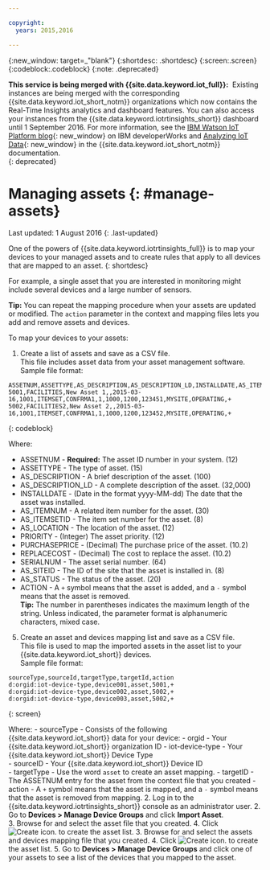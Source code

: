 ```yaml
---

copyright:
  years: 2015,2016

---
```


{:new_window: target=\_"blank"}
{:shortdesc: .shortdesc}
{:screen:.screen}
{:codeblock:.codeblock}
{:note: .deprecated}

**This service is being merged with {{site.data.keyword.iot_full}}:**  Existing instances are being merged with the corresponding {{site.data.keyword.iot_short_notm}} organizations which now contains the Real-Time Insights analytics and dashboard features. You can also access your instances from the {{site.data.keyword.iotrtinsights_short}} dashboard until 1 September 2016. For more information, see the [IBM Watson IoT Platform blog](https://developer.ibm.com/iotplatform/2016/04/28/iot-real-time-insights-and-watson-iot-platform-a-match-made-in-heaven/){: new_window} on IBM developerWorks and [Analyzing IoT Data](https://new-console.{DomainName}/docs/services/IoT/analytics.html){: new_window} in the {{site.data.keyword.iot_short_notm}} documentation.  
{: deprecated}

# Managing assets {: #manage-assets}
Last updated: 1 August 2016
{: .last-updated}

One of the powers of {{site.data.keyword.iotrtinsights_full}} is to map your devices to your managed assets and to create rules that apply to all devices that are mapped to an asset.
{: shortdesc}

For example, a single asset that you are interested in monitoring might include several devices and a large number of sensors.

**Tip:** You can repeat the mapping procedure when your assets are updated or modified. The `action`  parameter in the context and mapping files lets you add and remove assets and devices.

To map your devices to your assets:
1. Create a list of assets and save as a CSV file.  
This file includes asset data from your asset management software.
Sample file format:  
```
ASSETNUM,ASSETTYPE,AS_DESCRIPTION,AS_DESCRIPTION_LD,INSTALLDATE,AS_ITEMNUM,AS_ITEMSETID,AS_LOCATION,PRIORITY,PURCHASEPRICE,REPLACECOST,SERIALNUM,AS_SITEID,AS_STATUS,ACTION  
5001,FACILITIES,New Asset 1,,2015-03-16,1001,ITEMSET,CONFRMA1,1,1000,1200,123451,MYSITE,OPERATING,+    
5002,FACILITIES2,New Asset 2,,2015-03-16,1001,ITEMSET,CONFRMA1,1,1000,1200,123452,MYSITE,OPERATING,+
```
{: codeblock}

  Where:  
  - ASSETNUM - **Required:** The asset ID number in your system. (12)
  - ASSETTYPE - The type of asset. (15)
  - AS_DESCRIPTION - A brief description of the asset. (100)
  - AS_DESCRIPTION_LD - A complete description of the asset. (32,000)
  - INSTALLDATE - (Date in the format yyyy-MM-dd) The date that the asset was installed.
  - AS_ITEMNUM - A related item number for the asset. (30)
  - AS_ITEMSETID - The item set number for the asset. (8)
  - AS_LOCATION - The location of the asset. (12)
  - PRIORITY - (Integer) The asset priority. (12)
  - PURCHASEPRICE - (Decimal) The purchase price of the asset. (10.2)
  - REPLACECOST - (Decimal) The cost to replace the asset. (10.2)
  - SERIALNUM - The asset serial number. (64)
  - AS_SITEID - The ID of the site that the asset is installed in. (8)
  - AS_STATUS - The status of the asset. (20)
  - ACTION - A `+` symbol means that the asset is added, and a `-` symbol means that the asset is removed.  
  **Tip:** The number in parentheses indicates the maximum length of the string. Unless indicated, the parameter format is alphanumeric characters, mixed case.

5. Create an asset and devices mapping list and save as a CSV file.  
  This file is used to map the imported assets in the asset list to your {{site.data.keyword.iot_short}} devices.  
  Sample file format:  
  ```
  sourceType,sourceId,targetType,targetId,action  
  d:orgid:iot-device-type,device001,asset,5001,+  
  d:orgid:iot-device-type,device002,asset,5002,+  
  d:orgid:iot-device-type,device003,asset,5002,+  
  ```
  {: screen}   

  Where:
    - sourceType - Consists of the following {{site.data.keyword.iot_short}} data for your device:
      - orgid - Your {{site.data.keyword.iot_short}} organization ID
      - iot-device-type - Your {{site.data.keyword.iot_short}} Device Type  
    - sourceID - Your {{site.data.keyword.iot_short}} Device ID  
    - targetType - Use the word `asset` to create an asset mapping.
    - targetID - The ASSETNUM entry for the asset from the context file that you created
    - action - A `+` symbol means that the asset is mapped, and a `-` symbol means that the asset is removed from mapping.
2. Log in to the {{site.data.keyword.iotrtinsights_short}}  console as an administrator user.
2. Go to **Devices > Manage Device Groups** and click **Import Asset**.  
3. Browse for and select the asset file that you created.
4. Click ![Create icon.](images/create.png "Create icon") to create the asset list.
3. Browse for and select the assets and devices mapping file that you created.
4. Click ![Create icon.](images/create.png "Create icon") to create the asset list.
5. Go to **Devices > Manage Device Groups** and click one of your assets to see a list of the devices that you mapped to the asset.
